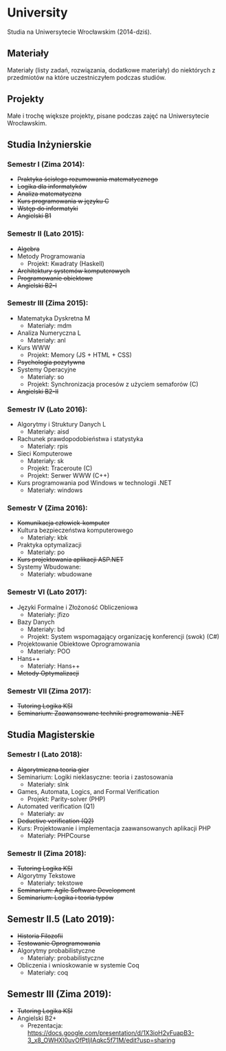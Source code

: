 # University

Studia na Uniwersytecie Wrocławskim (2014-dziś). 

## Materiały

Materiały (listy zadań, rozwiązania, dodatkowe materiały) do niektórych z przedmiotów na które uczestniczyłem podczas studiów. 

## Projekty

Małe i trochę większe projekty, pisane podczas zajęć na Uniwersytecie Wrocławskim.

## Studia Inżynierskie

### Semestr I (Zima 2014):

* ~~Praktyka ścisłego rozumowania matematycznego~~
* ~~Logika dla informatyków~~
* ~~Analiza matematyczna~~
* ~~Kurs programowania w języku C~~
* ~~Wstęp do informatyki~~
* ~~Angielski B1~~

### Semestr II (Lato 2015):

* ~~Algebra~~
* Metody Programowania
	* Projekt: Kwadraty (Haskell)
* ~~Architektury systemów komputerowych~~
* ~~Programowanie obiektowe~~
* ~~Angielski B2-I~~

### Semestr III (Zima 2015):

* Matematyka Dyskretna M
	* Materiały: mdm
* Analiza Numeryczna L
	* Materiały: anl
* Kurs WWW
	* Projekt: Memory (JS + HTML + CSS)
* ~~Psychologia pozytywna~~
* Systemy Operacyjne
	* Materiały: so
	* Projekt: Synchronizacja procesów z użyciem semaforów (C)
* ~~Angielski B2-II~~

### Semestr IV (Lato 2016):

* Algorytmy i Struktury Danych L 
	* Materiały: aisd
* Rachunek prawdopodobieństwa i statystyka
	* Materiały: rpis
* Sieci Komputerowe
	* Materiały: sk
	* Projekt: Traceroute (C)
	* Projekt: Serwer WWW (C++)
* Kurs programowania pod Windows w technologii .NET
	* Materiały: windows

### Semestr V (Zima 2016):

* ~~Komunikacja człowiek-komputer~~
* Kultura bezpieczeństwa komputerowego
	* Materiały: kbk
* Praktyka optymalizacji
	* Materiały: po
* ~~Kurs projektowania aplikacji ASP.NET~~
* Systemy Wbudowane:
	* Materiały: wbudowane

### Semestr VI (Lato 2017):

* Języki Formalne i Złożoność Obliczeniowa
	* Materiały: jfizo
* Bazy Danych
	* Materiały: bd
	* Projekt: System wspomagający organizację konferencji (swok) (C#)
* Projektowanie Obiektowe Oprogramowania
	* Materiały: POO 
* Hans++
	* Materiały: Hans++
* ~~Metody Optymalizacji~~

### Semestr VII (Zima 2017):

* ~~Tutoring Logika KSI~~
* ~~Seminarium: Zaawansowane techniki programowania .NET~~

## Studia Magisterskie

### Semestr I (Lato 2018):

* ~~Algorytmiczna teoria gier~~
* Seminarium: Logiki nieklasyczne: teoria i zastosowania
	* Materiały: slnk
* Games, Automata, Logics, and Formal Verification
	* Projekt: Parity-solver (PHP)
* Automated verification (Q1)
	* Materiały: av
* ~~Deductive verification (Q2)~~
* Kurs: Projektowanie i implementacja zaawansowanych aplikacji PHP
	* Materiały: PHPCourse

### Semestr II (Zima 2018):

* ~~Tutoring Logika KSI~~
* Algorytmy Tekstowe 
	* Materiały: tekstowe
* ~~Seminarium: Agile Software Development~~
* ~~Seminarium: Logika i teoria typów~~

## Semestr II.5 (Lato 2019):

* ~~Historia Filozofii~~
* ~~Testowanie Oprogramowania~~
* Algorytmy probabilistyczne
	* Materiały: probabilistyczne
* Obliczenia i wnioskowanie w systemie Coq
	* Materiały: coq

## Semestr III (Zima 2019):

* ~~Tutoring Logika KSI~~
* Angielski B2+
	* Prezentacja: https://docs.google.com/presentation/d/1X3ioH2vFuapB3-3_x8_OWHXI0uvOfPtIjIAqkc5f71M/edit?usp=sharing
